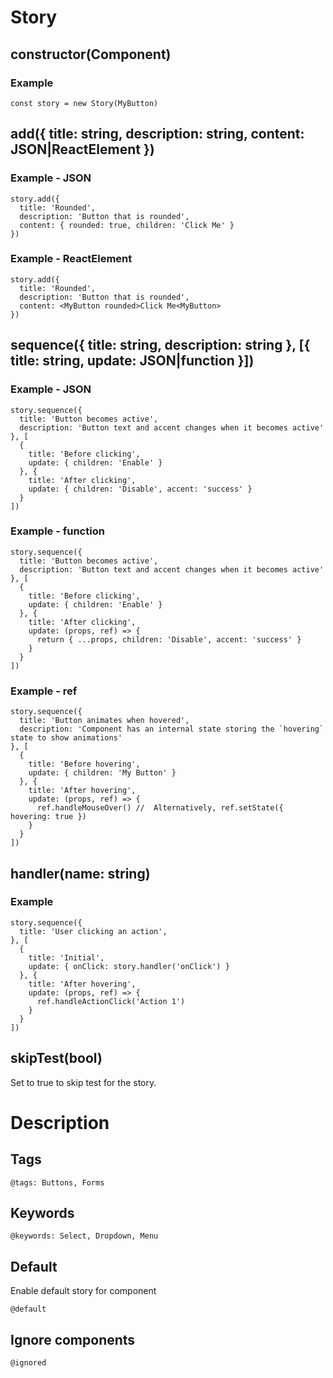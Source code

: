 # Story

## constructor(Component)

### Example
```
const story = new Story(MyButton)
```

## add({ title: string, description: string, content: JSON|ReactElement })

### Example - JSON
```
story.add({
  title: 'Rounded',
  description: 'Button that is rounded',
  content: { rounded: true, children: 'Click Me' }
})
```

### Example - ReactElement
```
story.add({
  title: 'Rounded',
  description: 'Button that is rounded',
  content: <MyButton rounded>Click Me<MyButton>
})
```

## sequence({ title: string, description: string }, [{ title: string, update: JSON|function }])

### Example - JSON
```
story.sequence({
  title: 'Button becomes active',
  description: 'Button text and accent changes when it becomes active'  
}, [
  {
    title: 'Before clicking',
    update: { children: 'Enable' }
  }, {
    title: 'After clicking',
    update: { children: 'Disable', accent: 'success' }
  }
])
```

### Example - function
```
story.sequence({
  title: 'Button becomes active',
  description: 'Button text and accent changes when it becomes active'  
}, [
  {
    title: 'Before clicking',
    update: { children: 'Enable' }
  }, {
    title: 'After clicking',
    update: (props, ref) => {
      return { ...props, children: 'Disable', accent: 'success' }
    }
  }
])
```

### Example - ref
```
story.sequence({
  title: 'Button animates when hovered',
  description: 'Component has an internal state storing the `hovering` state to show animations'
}, [
  {
    title: 'Before hovering',
    update: { children: 'My Button' }
  }, {
    title: 'After hovering',
    update: (props, ref) => {
      ref.handleMouseOver() //  Alternatively, ref.setState({ hovering: true })
    }
  }
])
```

## handler(name: string)

### Example
```
story.sequence({
  title: 'User clicking an action',
}, [
  {
    title: 'Initial',
    update: { onClick: story.handler('onClick') }
  }, {
    title: 'After hovering',
    update: (props, ref) => {
      ref.handleActionClick('Action 1')
    }
  }
])
```

## skipTest(bool)
Set to true to skip test for the story.

# Description

## Tags
```
@tags: Buttons, Forms
```

## Keywords
```
@keywords: Select, Dropdown, Menu
```

## Default
Enable default story for component
```
@default
```

## Ignore components
```
@ignored
```
